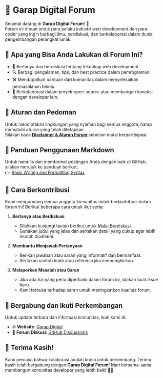 # 🚀 Garap Digital Forum

Selamat datang di **Garap Digital Forum**! 🎉  
Forum ini dibuat untuk para pelaku industri web development dan para coder yang ingin berbagi ilmu, berdiskusi, dan berkolaborasi dalam dunia pengembangan perangkat lunak.  

## 🌟 Apa yang Bisa Anda Lakukan di Forum Ini?
- 📢 Bertanya dan berdiskusi tentang teknologi web development.
- 🔍 Berbagi pengalaman, tips, dan best practice dalam pemrograman.
- 🛠️ Mendapatkan bantuan dari komunitas dalam menyelesaikan permasalahan teknis.
- 🤝 Berkolaborasi dalam proyek open-source atau membangun koneksi dengan developer lain.

## 📜 Aturan dan Pedoman
Untuk menciptakan lingkungan yang nyaman bagi semua anggota, harap mematuhi aturan yang telah ditetapkan.  
Silakan baca **[Disclaimer & Aturan Forum](https://github.com/GarapDigital/forum/discussions/1)** sebelum mulai berpartisipasi.  

## 📝 Panduan Penggunaan Markdown
Untuk menulis dan memformat postingan Anda dengan baik di GitHub, silakan merujuk ke panduan berikut:  
👉 [Basic Writing and Formatting Syntax](https://docs.github.com/en/get-started/writing-on-github/getting-started-with-writing-and-formatting-on-github/basic-writing-and-formatting-syntax)

## 🎯 Cara Berkontribusi
Kami mengundang semua anggota komunitas untuk berkontribusi dalam forum ini! Berikut beberapa cara untuk ikut serta:
1. **Bertanya atau Berdiskusi**
   - Silahkan kunjungi tautan berikut untuk [Mulai Berdiskusi](https://github.com/GarapDigital/forum/discussions)
   - Gunakan judul yang jelas dan sertakan detail yang cukup agar lebih mudah dipahami.
  
3. **Membantu Menjawab Pertanyaan**  
   - Berikan jawaban atau saran yang informatif dan bermanfaat.  
   - Sertakan contoh kode atau referensi jika memungkinkan.

4. **Melaporkan Masalah atau Saran**  
   - Jika ada hal yang perlu diperbaiki dalam forum ini, silakan buat *Issue* baru.  
   - Kami terbuka terhadap saran untuk meningkatkan kualitas forum.

## 🔗 Bergabung dan Ikuti Perkembangan
Untuk update terbaru dan informasi komunitas, ikuti kami di:
- 🌐 **Website**: [Garap Digital](https://garapdigital.id/)
- 💬 **Forum Diskusi**: [GitHub Discussions](https://github.com/GarapDigital/forum/discussions)

## 🎉 Terima Kasih!
Kami percaya bahwa kolaborasi adalah kunci untuk berkembang. Terima kasih telah bergabung dengan **Garap Digital Forum**! Mari bersama-sama membangun komunitas developer yang lebih baik! 🚀🔥
